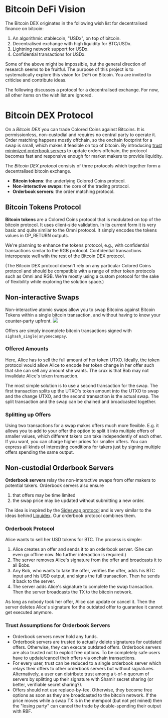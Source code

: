# Bitcoin DeFi Vision 
The Bitcoin DEX originates in the following wish list for decentralised finance on bitcoin:

1. An algorithmic stablecoin, "USDx", on top of bitcoin.
2. Decentralised exchange with high liquidity for BTC/USDx.
3. Lightning network support for USDx.
4. Confidential transactions for USDx.

Some of the above might be impossible, but the general direction of research seems to be fruitful. The purpose of this project is to systematically explore this vision for DeFi on Bitcoin. You are invited to criticise and contribute ideas.

The following discusses a protocol for a decentralised exchange. For now, all other items on the wish list are ignored.

# Bitcoin DEX Protocol
On a _Bitcoin DEX_ you can trade Colored Coins against Bitcoins. It is permissionless, non-custodial and requires no central party to operate it. Order matching happens mostly offchain, so the onchain footprint for a swap is small, which makes it feasible on top of bitcoin. By introducing [trust minimized orderbook servers](#trust-assumptions-for-orderbook-servers) to update orders offchain, the protocol becomes fast and responsive enough for market makers to provide liquidity.

The _Bitcoin DEX protocol_ consists of three protocols which together form a decentralised bitcoin exchange. 

- **Bitcoin tokens**: the underlying Colored Coins protocol.
- **Non-interactive swaps**: the core of the trading protocol.
- **Orderbook servers**: the order matching protocol.

## Bitcoin Tokens Protocol
**Bitcoin tokens** are a Colored Coins protocol that is modulated on top of the bitcoin protocol. It uses client-side validation. 
In its current form it is very basic and quite similar to the Omni protocol. It simply encodes the tokens values in OP_RETURN outputs. 

We're planning to enhance the tokens protocol, e.g., with confidential transactions similar to the RGB protocol. Confidential transactions interoperate well with the rest of the Bitcoin DEX protocol.

(The Bitcoin DEX protocol doesn't rely on any particular Colored Coins protocol and should be compatible with a range of other token protocols such as Omni and RGB. We're mostly using a custom protocol for the sake of flexibility while exploring the solution space.)

## Non-interactive Swaps
Non-interactive atomic swaps allow you to swap Bitcoins against Bitcoin Tokens within a single bitcoin transaction, and without having to know your counter-party upfront.
<a href=https://bitcoin-dex.net/faq/atomic-swap.png><img src=https://bitcoin-dex.net/faq/atomic-swap.png></a>

Offers are simply incomplete bitcoin transactions signed with `sighash_single|anyonecanpay`.

### Offered Amounts
Here, Alice has to sell the full amount of her token UTXO. Ideally, the token protocol would allow Alice to encode her token change in her offer such that she can sell any amount she wants. The crux is that Bob may not invalidate Alice's token transaction.

The most simple solution is to use a second transaction for the swap. The first transaction splits up the UTXO's token amount into the UTXO to swap and the change UTXO, and the second transaction is the actual swap. The split transaction and the swap can be chained and broadcasted together.


### Splitting up Offers 
Using two transactions for a swap makes offers much more flexible. E.g. it allows you to add to your offer the option to split it into multiple offers of smaller values, which different takers can take independently of each other. If you want, you can charge higher prices for smaller offers. You can express all kinds of interesting conditions for takers just by signing multiple offers spending the same output.

## Non-custodial Orderbook Servers
**Orderbook servers** relay the non-interactive swaps from offer makers to potential takers. Orderbook servers also ensure
1. that offers may be time limited 
2. the swap price may be updated without submitting a new order. 

The idea is inspired by the [Sideswap protocol](https://github.com/sideswap-io/sideswapclient/blob/master/doc/protocol.md) and is very similar to the ideas behind [Liquidex](https://leocomandini.github.io/2021/06/15/liquidex.html#liquidex-2-steps-atomic-swaps). Our orderbook protocol combines them.

### Orderbook Protocol
 Alice wants to sell her USD tokens for BTC. The process is simple:

1. Alice creates an offer and sends it to an orderbook server. (She can even go offline now. No further interaction is required.)
2. The server removes Alice's signature from the offer and broadcasts it to all Bobs. 
3. Any Bob, who wants to take the offer, verifies the offer, adds his BTC input and his USD output, and signs the full transaction. Then he sends it back to the server.
4. The server adds Alice's signature to complete the swap transaction. Then the server broadcasts the TX to the bitcoin network.

As long as nobody took her offer, Alice can update or cancel it. Then the server deletes Alice's signature for the outdated offer to guarantee it cannot get executed anymore.



### Trust Assumptions for Orderbook Servers
- Orderbook servers never hold any funds. 
- Orderbook servers are trusted to actually delete signatures for outdated offers. Otherwise, they can execute outdated offers. Orderbook servers are also trusted not to exploit free options. To be completely safe users have to update/cancel their offers via onchain transactions. 
- For every user, trust can be reduced to a single orderbook server which relays their offers to other orderbook servers but without signatures. Alternatively, a user can distribute trust among a t-of-n quorum of servers by splitting up their signature with Shamir secret sharing (or better, verifiable secret sharing?). 
- Offers should not use replace-by-fee. Otherwise, they become free options as soon as they are broadcasted to the bitcoin network. If the price moves while a swap TX is in the mempool (but not yet mined) then the "losing party" can cancel the trade by double-spending their output with RBF.
